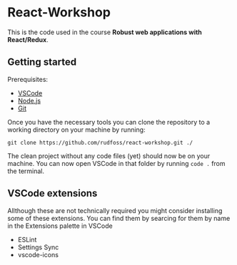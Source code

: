 # React-Workshop
This is the code used in the course **Robust web applications with React/Redux**.

## Getting started
Prerequisites:

- [VSCode](https://code.visualstudio.com/)
- [Node.js](https://nodejs.org/en/)
- [Git](https://git-scm.com/downloads)

Once you have the necessary tools you can clone the repository to a working directory on your machine by running:

`git clone https://github.com/rudfoss/react-workshop.git ./`

The clean project without any code files (yet) should now be on your machine. You can now open VSCode in that folder by running `code .` from the terminal.

## VSCode extensions
Allthough these are not technically required you might consider installing some of these extensions. You can find them by searcing for them by name in the Extensions palette in VSCode

- ESLint
- Settings Sync
- vscode-icons